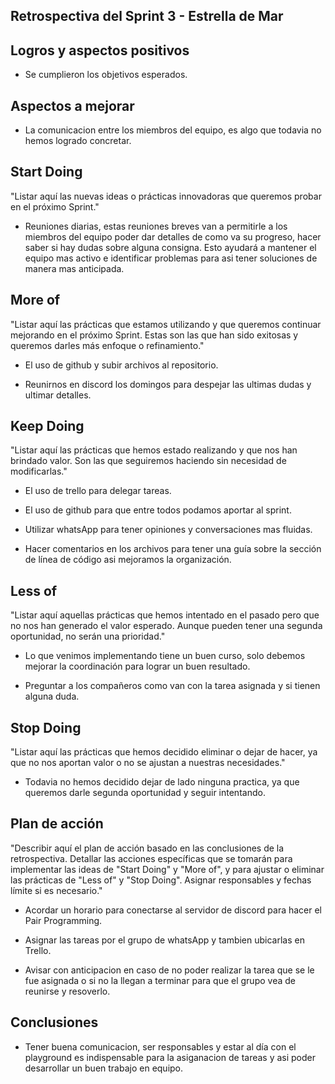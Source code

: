 ## Retrospectiva del Sprint 3 - Estrella de Mar

## Logros y aspectos positivos

- Se cumplieron los objetivos esperados.
  
## Aspectos a mejorar

- La comunicacion entre los miembros del equipo, es algo que todavia no hemos logrado concretar.
 
## Start Doing
"Listar aquí las nuevas ideas o prácticas innovadoras que queremos probar en el próximo Sprint."

- Reuniones diarias, estas reuniones breves van a permitirle a los miembros del equipo poder dar detalles de como va su progreso, hacer saber si hay dudas sobre alguna consigna. Esto ayudará a mantener el equipo mas activo e identificar problemas para asi tener soluciones de manera mas anticipada.

## More of
"Listar aquí las prácticas que estamos utilizando y que queremos continuar mejorando en el próximo Sprint. Estas son las que han sido exitosas y queremos darles más enfoque o refinamiento."

- El uso de github y subir archivos al repositorio.

- Reunirnos en discord los domingos para despejar las ultimas dudas y ultimar detalles.

## Keep Doing
"Listar aquí las prácticas que hemos estado realizando y que nos han brindado valor. Son las que seguiremos haciendo sin necesidad de modificarlas."

- El uso de trello para delegar tareas.

- El uso de github para que entre todos podamos aportar al sprint.

- Utilizar whatsApp para tener opiniones y conversaciones mas fluidas.

- Hacer comentarios en los archivos para tener una guía sobre la sección de línea de código asi mejoramos la organización.

## Less of
"Listar aquí aquellas prácticas que hemos intentado en el pasado pero que no nos han generado el valor esperado. Aunque pueden tener una segunda oportunidad, no serán una prioridad."

- Lo que venimos implementando tiene un buen curso, solo debemos mejorar la coordinación para lograr un buen resultado.

- Preguntar a los compañeros como van con la tarea asignada y si tienen alguna duda.

## Stop Doing
"Listar aquí las prácticas que hemos decidido eliminar o dejar de hacer, ya que no nos aportan valor o no se ajustan a nuestras necesidades."

- Todavia no hemos decidido dejar de lado ninguna practica, ya que queremos darle segunda oportunidad y seguir intentando.

## Plan de acción
"Describir aquí el plan de acción basado en las conclusiones de la retrospectiva. Detallar las acciones específicas que se tomarán para implementar las ideas de "Start Doing" y "More of", y para ajustar o eliminar las prácticas de "Less of" y "Stop Doing". Asignar responsables y fechas límite si es necesario."

- Acordar un horario para conectarse al servidor de discord para hacer el Pair Programming.

- Asignar las tareas por el grupo de whatsApp y tambien ubicarlas en Trello.

- Avisar con anticipacion en caso de no poder realizar la tarea que se le fue asignada o si no la llegan a terminar para que el grupo vea de reunirse y resoverlo.

## Conclusiones
- Tener buena comunicacion, ser responsables y estar al día con el playground es indispensable para la asiganacion de tareas y asi poder desarrollar un buen trabajo en equipo.

